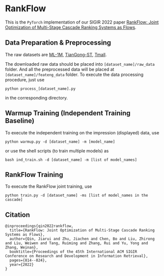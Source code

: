# RankFlow
This is the `PyTorch` implementation of our SIGIR 2022 paper [RankFlow: Joint Optimization of Multi-Stage Cascade Ranking Systems as Flows](https://dl.acm.org/doi/abs/10.1145/3477495.3532050).


## Data Preparation & Preprocessing
The raw datasets are [ML-1M](https://grouplens.org/datasets/movielens/1m/), [TianGong-ST](http://www.thuir.cn/tiangong-st/), [Tmall](https://tianchi.aliyun.com/dataset/dataDetail?dataId=42).

The downloaded raw data should be placed into `[dataset_name]/raw_data` folder. And all the preprocessed data will be placed at `[dataset_name]/feateng_data` folder. To execute the data processing procedure, just use
```
python process_[dataset_name].py
```
in the corresponding directory.


## Warmup Training (Independent Training Baseline)
To execute the independent training on the impression (displayed) data, use
```
python warmup.py -d [dataset_name] -m [model_name]
```
or use the shell scripts (to train multiple models) as
```
bash ind_train.sh -d [dataset_name] -m [list of model_names]
```

## RankFlow Training
To execute the RankFlow joint training, use
```
python train.py -d [dataset_name] -ms [list of model_names in the cascade]
```

## Citation
```
@inproceedings{qin2022rankflow,
  title={RankFlow: Joint Optimization of Multi-Stage Cascade Ranking Systems as Flows},
  author={Qin, Jiarui and Zhu, Jiachen and Chen, Bo and Liu, Zhirong and Liu, Weiwen and Tang, Ruiming and Zhang, Rui and Yu, Yong and Zhang, Weinan},
  booktitle={Proceedings of the 45th International ACM SIGIR Conference on Research and Development in Information Retrieval},
  pages={814--824},
  year={2022}
}
```